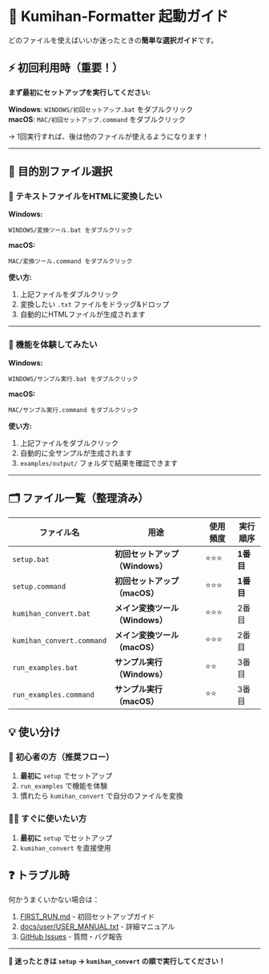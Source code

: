 # 🚀 Kumihan-Formatter 起動ガイド

どのファイルを使えばいいか迷ったときの**簡単な選択ガイド**です。

## ⚡ 初回利用時（重要！）

**まず最初にセットアップを実行してください:**

**Windows**: `WINDOWS/初回セットアップ.bat` をダブルクリック  
**macOS**: `MAC/初回セットアップ.command` をダブルクリック

→ 1回実行すれば、後は他のファイルが使えるようになります！

---

## 🎯 目的別ファイル選択

### 📝 テキストファイルをHTMLに変換したい

**Windows:**
```
WINDOWS/変換ツール.bat をダブルクリック
```

**macOS:**
```
MAC/変換ツール.command をダブルクリック
```

**使い方:**
1. 上記ファイルをダブルクリック
2. 変換したい `.txt` ファイルをドラッグ&ドロップ
3. 自動的にHTMLファイルが生成されます

---

### 🎨 機能を体験してみたい

**Windows:**
```
WINDOWS/サンプル実行.bat をダブルクリック
```

**macOS:**
```
MAC/サンプル実行.command をダブルクリック
```

**使い方:**
1. 上記ファイルをダブルクリック
2. 自動的に全サンプルが生成されます
3. `examples/output/` フォルダで結果を確認できます

---

## 🗂️ ファイル一覧（整理済み）

| ファイル名 | 用途 | 使用頻度 | 実行順序 |
|----------|------|---------|----------|
| `setup.bat` | **初回セットアップ（Windows）** | ⭐⭐⭐ | **1番目** |
| `setup.command` | **初回セットアップ（macOS）** | ⭐⭐⭐ | **1番目** |
| `kumihan_convert.bat` | **メイン変換ツール（Windows）** | ⭐⭐⭐ | 2番目 |
| `kumihan_convert.command` | **メイン変換ツール（macOS）** | ⭐⭐⭐ | 2番目 |
| `run_examples.bat` | **サンプル実行（Windows）** | ⭐⭐ | 3番目 |
| `run_examples.command` | **サンプル実行（macOS）** | ⭐⭐ | 3番目 |

## 💡 使い分け

### 🔰 初心者の方（推奨フロー）
1. **最初に** `setup` でセットアップ
2. `run_examples` で機能を体験  
3. 慣れたら `kumihan_convert` で自分のファイルを変換

### 🏃‍♂️ すぐに使いたい方
1. **最初に** `setup` でセットアップ
2. `kumihan_convert` を直接使用

## ❓ トラブル時

何かうまくいかない場合は：
1. [FIRST_RUN.md](FIRST_RUN.md) - 初回セットアップガイド
2. [docs/user/USER_MANUAL.txt](docs/user/USER_MANUAL.txt) - 詳細マニュアル
3. [GitHub Issues](https://github.com/mo9mo9-uwu-mo9mo9/Kumihan-Formatter/issues) - 質問・バグ報告

---

**🎉 迷ったときは `setup` → `kumihan_convert` の順で実行してください！**